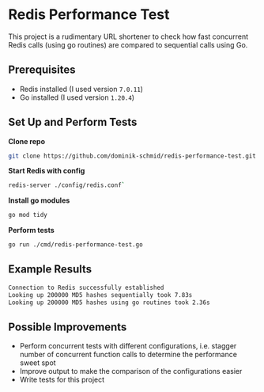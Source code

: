 # Redis Performance Test

This project is a rudimentary URL shortener to check how fast concurrent Redis calls (using go routines) are compared to sequential calls using Go.

## Prerequisites

- Redis installed (I used version `7.0.11`)
- Go installed (I used version `1.20.4`)

## Set Up and Perform Tests

**Clone repo**

```bash
git clone https://github.com/dominik-schmid/redis-performance-test.git
```

**Start Redis with config**

```bash
redis-server ./config/redis.conf`
```

**Install go modules**

```bash
go mod tidy
```

**Perform tests**

```bash
go run ./cmd/redis-performance-test.go
```

## Example Results

```bash
Connection to Redis successfully established
Looking up 200000 MD5 hashes sequentially took 7.83s
Looking up 200000 MD5 hashes using go routines took 2.36s
```

## Possible Improvements

- Perform concurrent tests with different configurations, i.e. stagger number of concurrent function calls to determine the performance sweet spot
- Improve output to make the comparison of the configurations easier
- Write tests for this project
